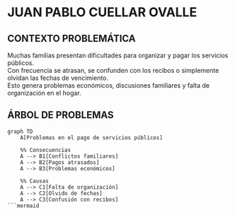 # JUAN PABLO CUELLAR OVALLE

## CONTEXTO PROBLEMÁTICA
Muchas familias presentan dificultades para organizar y pagar los servicios públicos.  
Con frecuencia se atrasan, se confunden con los recibos o simplemente olvidan las fechas de vencimiento.  
Esto genera problemas económicos, discusiones familiares y falta de organización en el hogar.  

## ÁRBOL DE PROBLEMAS
```mermaid
graph TD
    A[Problemas en el pago de servicios públicos]

    %% Consecuencias
    A --> B1[Conflictos familiares]
    A --> B2[Pagos atrasados]
    A --> B3[Problemas económicos]

    %% Causas
    A --> C1[Falta de organización]
    A --> C2[Olvido de fechas]
    A --> C3[Confusión con recibos]
```mermaid

